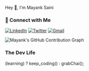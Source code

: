 Hey 👋, I'm Mayank Saini

### 🤝 Connect with Me

[![LinkedIn](https://img.shields.io/badge/LinkedIn-0077B5?style=for-the-badge&logo=linkedin&logoColor=white)](linkedin.com/in/mayanksaini18)
[![Twitter](https://img.shields.io/badge/Twitter-1DA1F2?style=for-the-badge&logo=twitter&logoColor=white)](https://twitter.com/@_MayankSaini)
[![Gmail](https://img.shields.io/badge/Gmail-D14836?style=for-the-badge&logo=gmail&logoColor=white)](mailto:mayanksaini0416@gmail.com)




![Mayank's GitHub Contribution Graph](https://github-readme-activity-graph.vercel.app/graph?username=mayanksaini18&theme=react-dark&hide_title=true)

### The Dev Life 
(learning) ? keep_coding() : grabChai();


